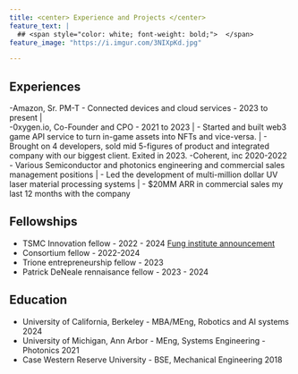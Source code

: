 ```yaml
---
title: <center> Experience and Projects </center>
feature_text: |
  ## <span style="color: white; font-weight: bold;">  </span>
feature_image: "https://i.imgur.com/3NIXpKd.jpg"

---
```


## Experiences
-Amazon, Sr. PM-T - Connected devices and cloud services - 2023 to present
|   
-0xygen.io, Co-Founder and CPO - 2021 to 2023
|     - Started and built web3 game API service to turn in-game assets into NFTs and vice-versa.
|     - Brought on 4 developers, sold mid 5-figures of product and integrated company with our biggest client. Exited in 2023. 
-Coherent, inc 2020-2022 - Various Semiconductor and photonics engineering and commercial sales management positions
|     - Led the development of multi-million dollar UV laser material processing systems
|     - $20MM ARR in commercial sales my last 12 months with the company


## Fellowships
- TSMC Innovation fellow - 2022 - 2024 [Fung institute announcement](https://funginstitute.berkeley.edu/news/2023-mba-meng-taiwan-semiconductor-manufacturing-fellowship/)
- Consortium fellow - 2022-2024
- Trione entrepreneurship fellow - 2023
- Patrick DeNeale rennaisance fellow - 2023 - 2024


## Education
- University of California, Berkeley - MBA/MEng, Robotics and AI systems 2024
- University of Michigan, Ann Arbor - MEng, Systems Engineering - Photonics 2021
- Case Western Reserve University - BSE, Mechanical Engineering 2018
